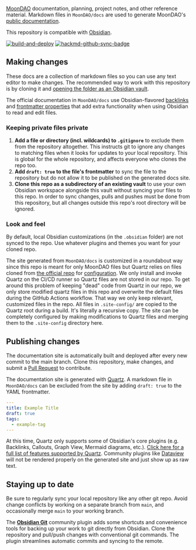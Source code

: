 [MoonDAO](www.moondao.com) documentation, planning, project notes, and other reference material.
Markdown files in `MoonDAO/docs` are used to generate MoonDAO's [public documentation](docs.moondao.com).

This repository is compatible with [Obsidian](https://help.obsidian.md/Home).

[![build-and-deploy](https://github.com/Official-MoonDao/moondao-vault/actions/workflows/build-and-deploy.yaml/badge.svg?branch=main)](https://github.com/Official-MoonDao/moondao-vault/actions/workflows/build-and-deploy.yaml) [![hackmd-github-sync-badge](https://hackmd.io/od9uSXB4TJ-BE7q6yUGLzg/badge)](https://hackmd.io/od9uSXB4TJ-BE7q6yUGLzg) 

## Making changes
These docs are a collection of markdown files so you can use any text editor to make changes.
The recommended way to work with this repository is by cloning it and [opening the folder as an Obsidian vault](https://help.obsidian.md/Files+and+folders/Manage+vaults#Create+vault+from+an+existing+folder).

The official documentation in `MoonDAO/docs` use Obsidian-flavored [backlinks](https://help.obsidian.md/Plugins/Backlinks) and [frontmatter properties](https://help.obsidian.md/Editing+and+formatting/Properties) that add extra functionality when using Obsidian to read and edit files.

### Keeping private files private
1. **Add a file or directory (incl. wildcards) to `.gitignore`** to exclude them from the repository altogether. This instructs git to ignore any changes to matching files when it looks for updates to your local repository. This is global for the whole repository, and affects everyone who clones the repo too.
2. **Add `draft: true` to the file's frontmatter** to sync the file to the repository but do not allow it to be published on the generated docs site.
3. **Clone this repo as a subdirectory of an existing vault** to use your own Obsidian workspace alongside this vault without syncing your files to this repo. In order to sync changes, pulls and pushes must be done from this repository, but all changes outside this repo's root directory will be ignored.

### Look and feel
By default, local Obsidian customizations (in the `.obsidian` folder) are not synced to the repo. Use whatever plugins and themes you want for your cloned repo.

The site generated from `MoonDAO/docs` is customized in a roundabout way since this repo is meant for only MoonDAO files but Quartz relies on files cloned from [the official repo](https://github.com/jackyzha0/quartz) for [configuration](https://quartz.jzhao.xyz/configuration). We only install and invoke Quartz on the CI/CD runner so Quartz files are not stored in our repo. To get around this problem of keeping "dead" code from Quartz in our repo, we only store modified quartz files in this repo and overwrite the default files during the GitHub Actions workflow. That way we only keep relevant, customized files in the repo. All files in `.site-config/` are copied to the Quartz root during a build.  It's literally a recursive copy. The site can be completely configured by making modifications to Quartz files and merging them to the `.site-config` directory here.

## Publishing changes
The documentation site is automatically built and deployed after every new commit to the main branch.
Clone this repository, make changes, and submit a [Pull Request](https://github.com/Official-MoonDao/moondao-vault/compare) to contribute.

The documentation site is generated with [Quartz](https://quartz.jzhao.xyz/authoring-content). A markdown file in `MoonDAO/docs` can be excluded from the site by adding `draft: true` to the YAML frontmatter.

```yaml
---
title: Example Title
draft: true
tags:
  - example-tag
---
```

At this time, Quartz only supports some of Obsidian's core plugins (e.g. Backlinks, Callouts, Graph View, Mermaid diagrams, etc.). [Click here for a full list of features supported by Quartz](https://quartz.jzhao.xyz/features/). Community plugins like [Dataview](https://blacksmithgu.github.io/obsidian-dataview/) will not be rendered properly on the generated site and just show up as raw text.

## Staying up to date
Be sure to regularly sync your local repository like any other git repo. Avoid change conflicts by working on a separate branch from `main`, and occasionally merge `main` to your working branch.

The **[Obsidian Git](https://github.com/denolehov/obsidian-git)** community plugin adds some shortcuts and convenience tools for backing up your work to git directly from Obsidian. Clone the repository and pull/push changes with conventional git commands. The plugin streamlines automatic commits and syncing to the remote.
